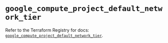 # `google_compute_project_default_network_tier`

Refer to the Terraform Registry for docs: [`google_compute_project_default_network_tier`](https://registry.terraform.io/providers/drfaust92/google/4.16.4/docs/resources/compute_project_default_network_tier).
